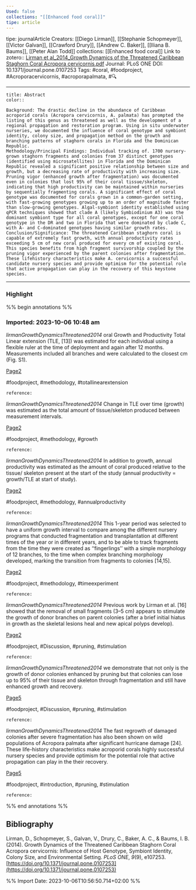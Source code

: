 ```yaml
---
Used: false
collections: "[[Enhanced food coral]]"
tipe: article
---
```

tipe: journalArticle
Creators: [[Diego Lirman]], [[Stephanie Schopmeyer]], [[Victor Galvan]], [[Crawford Drury]], [[Andrew C. Baker]], [[Iliana B. Baums]], [[Peter Alan Todd]]
collections: [[Enhanced food coral]]
Link to zotero:: [Lirman et al_2014_Growth Dynamics of the Threatened Caribbean Staghorn Coral Acropora cervicornis.pdf](zotero://select/library/items/9KBKH5YT)
Journal: PLoS ONE
DOI: 10.1371/journal.pone.0107253
Tags: #coral, #foodproject, #Acroporacervicornis, #acroporapalmata, #🔍

---
```ad-note
title: Abstract
color:: 

Background: The drastic decline in the abundance of Caribbean acroporid corals (Acropora cervicornis, A. palmata) has prompted the listing of this genus as threatened as well as the development of a regional propagation and restoration program. Using in situ underwater nurseries, we documented the influence of coral genotype and symbiont identity, colony size, and propagation method on the growth and branching patterns of staghorn corals in Florida and the Dominican Republic.
Methodology/Principal Findings: Individual tracking of. 1700 nursery-grown staghorn fragments and colonies from 37 distinct genotypes (identified using microsatellites) in Florida and the Dominican Republic revealed a significant positive relationship between size and growth, but a decreasing rate of productivity with increasing size. Pruning vigor (enhanced growth after fragmentation) was documented even in colonies that lost 95% of their coral tissue/skeleton, indicating that high productivity can be maintained within nurseries by sequentially fragmenting corals. A significant effect of coral genotype was documented for corals grown in a common-garden setting, with fast-growing genotypes growing up to an order of magnitude faster than slow-growing genotypes. Algal-symbiont identity established using qPCR techniques showed that clade A (likely Symbiodinium A3) was the dominant symbiont type for all coral genotypes, except for one coral genotype in the DR and two in Florida that were dominated by clade C, with A- and C-dominated genotypes having similar growth rates.
Conclusion/Significance: The threatened Caribbean staghorn coral is capable of extremely fast growth, with annual productivity rates exceeding 5 cm of new coral produced for every cm of existing coral. This species benefits from high fragment survivorship coupled by the pruning vigor experienced by the parent colonies after fragmentation. These lifehistory characteristics make A. cervicornis a successful candidate nursery species and provide optimism for the potential role that active propagation can play in the recovery of this keystone species.

```

---
### Highlight

%% begin annotations %%



### Imported: 2023-10-06 10:48 am

*lirmanGrowthDynamicsThreatened2014*
	oral Growth and Productivity Total Linear extension (TLE, [13]) was estimated for each individual using a flexible ruler at the time of deployment and again after 12 months. Measurements included all branches and were calculated to the closest cm (Fig. S1). 
	
[Page2](zotero://open-pdf/library/items/9KBKH5YT?page=2&a=V8VJCK5I)
	
	
#foodproject, #methodology, #totallinearextension
	
	
	reference:

*lirmanGrowthDynamicsThreatened2014*
	Change in TLE over time (growth) was estimated as the total amount of tissue/skeleton produced between measurement intervals. 
	
[Page2](zotero://open-pdf/library/items/9KBKH5YT?page=2&a=JH629IX7)
	
	
#foodproject, #methodology, #growth
	
	
	reference:

*lirmanGrowthDynamicsThreatened2014*
	In addition to growth, annual productivity was estimated as the amount of coral produced relative to the tissue/ skeleton present at the start of the study (annual productivity = growth/TLE at start of study). 
	
[Page2](zotero://open-pdf/library/items/9KBKH5YT?page=2&a=FAECQFWV)
	
	
#foodproject, #methodology, #annualproductivity
	
	
	reference:

*lirmanGrowthDynamicsThreatened2014*
	This 1-year period was selected to have a uniform growth interval to compare among the different nursery programs that conducted fragmentation and transplantation at different times of the year or in different years, and to be able to track fragments from the time they were created as ‘‘fingerlings’’ with a simple morphology of 12 branches, to the time when complex branching morphology developed, marking the transition from fragments to colonies [14,15]. 
	
[Page2](zotero://open-pdf/library/items/9KBKH5YT?page=2&a=AEESI4WC)
	
	
#foodproject, #methodology, #timeexperiment
	
	
	reference:

*lirmanGrowthDynamicsThreatened2014*
	Previous work by Lirman et al. [16] showed that the removal of small fragments (3–5 cm) appears to stimulate the growth of donor branches on parent colonies (after a brief initial hiatus in growth as the skeletal lesions heal and new apical polyps develop). 
	
[Page2](zotero://open-pdf/library/items/9KBKH5YT?page=2&a=CEB4P3YS)
	
	
#foodproject, #Discussion, #pruning, #stimulation
	
	
	reference:

*lirmanGrowthDynamicsThreatened2014*
	we demonstrate that not only is the growth of donor colonies enhanced by pruning but that colonies can lose up to 95% of their tissue and skeleton through fragmentation and still have enhanced growth and recovery. 
	
[Page5](zotero://open-pdf/library/items/9KBKH5YT?page=5&a=NRJL7VWZ)
	
	
#foodproject, #Discussion, #pruning, #stimulation
	
	
	reference:

*lirmanGrowthDynamicsThreatened2014*
	The fast regrowth of damaged colonies after severe fragmentation has also been shown on wild populations of Acropora palmata after significant hurricane damage [24]. These life-history characteristics make acroporid corals highly successful nursery species and provide optimism for the potential role that active propagation can play in the their recovery. 
	
[Page5](zotero://open-pdf/library/items/9KBKH5YT?page=5&a=BJSEITN8)
	
	
#foodproject, #introduction, #pruning, #stimulation
	
	
	reference:


%% end annotations %%

## Bibliography

Lirman, D., Schopmeyer, S., Galvan, V., Drury, C., Baker, A. C., & Baums, I. B. (2014). Growth Dynamics of the Threatened Caribbean Staghorn Coral Acropora cervicornis: Influence of Host Genotype, Symbiont Identity, Colony Size, and Environmental Setting. _PLoS ONE_, _9_(9), e107253. [https://doi.org/10.1371/journal.pone.0107253](https://doi.org/10.1371/journal.pone.0107253)

%% Import Date: 2023-10-06T10:56:50.714+02:00 %%
